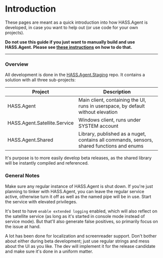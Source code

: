 # Introduction

These pages are meant as a quick introduction into how HASS.Agent is developed, in case you want to help out (or use code for your own projects).

**Do not use this guide if you just want to manually build and use HASS.Agent. Please see [these instructions](https://hassagent.readthedocs.io/en/latest/installation/#3-build-from-scratch) on how to do that.**

----

### Overview

All development is done in the [HASS.Agent.Staging](https://github.com/LAB02-Research/HASS.Agent.Staging) repo. It contains a solution with all three sub-projects:

| Project | Description |
|---|---|
| HASS.Agent | Main client, containing the UI, runs in userspace, by default without elevation |
| HASS.Agent.Satellite.Service | Windows client, runs under SYSTEM account |
| HASS.Agent.Shared | Library, published as a nuget, contains all commands, sensors, shared functions and enums |

It's purpose is to more easily develop beta releases, as the shared library will be instantly compiled and referenced.

### General Notes

Make sure any regular instance of HASS.Agent is shut down. If you're just planning to tinker with HASS.Agent, you can leave the regular service active, otherwise turn it off as well as the named pipe will be in use. Start the service with elevated privileges.

It's best to have `enable extended logging` enabled, which will also reflect on the satellite service (as long as it's started in console mode instead of service mode). But that'll also generate false positives, so primarily focus on the issue at hand.

A lot has been done for localization and screenreader support. Don't bother about either during beta development; just use regular strings and mess about the UI as you like. The dev will implement it for the release candidate and make sure it's done in a uniform matter.